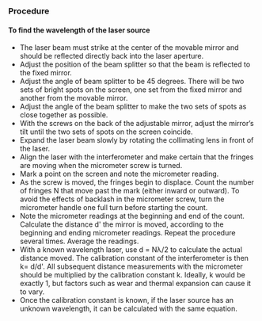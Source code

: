 ### Procedure
<h4> To find the wavelength of the laser source </h4>
  <ul>
  <li>The laser beam must strike at the center of the movable mirror and should be reflected directly back into the laser aperture.</li>
 
  <li>Adjust the position of the beam splitter so that the beam is reflected to the fixed mirror.</li>
 
<li>	Adjust the angle of beam splitter to be 45 degrees. There will be two sets of bright spots on the screen, one set from the fixed mirror and another from the movable mirror.</li>
 
<li>Adjust the angle of the beam splitter to make the two sets of spots as close together as possible.</li>
 
<li>	With the screws on the back of the adjustable mirror, adjust the mirror’s tilt until the two sets of spots on the screen coincide.</li>
 
  <li> Expand the laser beam slowly by rotating the collimating lens in front of the laser. </li>
 
<li>Align the laser with the interferometer and make certain that the fringes are moving when the micrometer screw is turned.</li>
 
  <li>	Mark a point on the screen and note the micrometer reading. </li>
 
<li>	As the screw is moved, the fringes begin to displace. Count the number of fringes N that move past the mark (either inward or outward). To avoid the effects of backlash in the micrometer screw, turn the micrometer handle one full turn before starting the count.</li>
 
<li>Note the micrometer readings at the beginning and end of the count. Calculate the distance d' the mirror is moved, according to the beginning and ending micrometer readings. Repeat the procedure several times. Average the readings. </li>
 
<li>	With a known wavelength laser, use d = Nλ/2 to calculate the actual distance moved. The calibration constant of the interferometer is then k= d/d'. All subsequent distance measurements with the micrometer should be multiplied by the calibration constant k. Ideally, k would be exactly 1, but factors such as wear and thermal expansion can cause it to vary.</li>
 
<li>Once the calibration constant is known, if the laser source has an unknown wavelength, it can be calculated with the same equation.</li>
  </ul>
